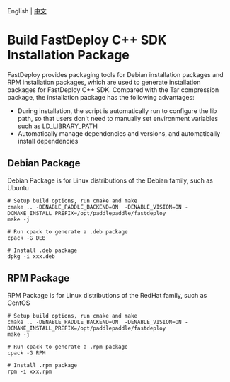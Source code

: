 English | [中文](../../cn/faq/build_fastdeploy_package.md)

# Build FastDeploy C++ SDK Installation Package

FastDeploy provides packaging tools for Debian installation packages and RPM installation packages, which are used to generate installation packages for FastDeploy C++ SDK. Compared with the Tar compression package, the installation package has the following advantages:
- During installation, the script is automatically run to configure the lib path, so that users don't need to manually set environment variables such as LD_LIBRARY_PATH
- Automatically manage dependencies and versions, and automatically install dependencies

## Debian Package

Debian Package is for Linux distributions of the Debian family, such as Ubuntu

```
# Setup build options, run cmake and make
cmake .. -DENABLE_PADDLE_BACKEND=ON  -DENABLE_VISION=ON -DCMAKE_INSTALL_PREFIX=/opt/paddlepaddle/fastdeploy
make -j

# Run cpack to generate a .deb package
cpack -G DEB

# Install .deb package
dpkg -i xxx.deb
```

## RPM Package

RPM Package is for Linux distributions of the RedHat family, such as CentOS

```
# Setup build options, run cmake and make
cmake .. -DENABLE_PADDLE_BACKEND=ON  -DENABLE_VISION=ON -DCMAKE_INSTALL_PREFIX=/opt/paddlepaddle/fastdeploy
make -j

# Run cpack to generate a .rpm package
cpack -G RPM

# Install .rpm package
rpm -i xxx.rpm
```
